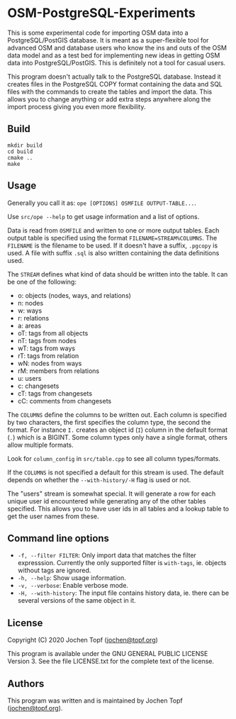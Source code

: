 
# OSM-PostgreSQL-Experiments

This is some experimental code for importing OSM data into a PostgreSQL/PostGIS
database. It is meant as a super-flexible tool for advanced OSM and database
users who know the ins and outs of the OSM data model and as a test bed for
implementing new ideas in getting OSM data into PostgreSQL/PostGIS. This is
definitely not a tool for casual users.

This program doesn't actually talk to the PostgreSQL database. Instead it
creates files in the PostgreSQL COPY format containing the data and SQL files
with the commands to create the tables and import the data. This allows you to
change anything or add extra steps anywhere along the import process giving you
even more flexibility.

## Build

```
mkdir build
cd build
cmake ..
make
```

## Usage

Generally you call it as: `ope [OPTIONS] OSMFILE OUTPUT-TABLE...`.

Use `src/ope --help` to get usage information and a list of options.

Data is read from `OSMFILE` and written to one or more output tables. Each
output table is specified using the format `FILENAME=STREAM%COLUMNS`. The
`FILENAME` is the filename to be used. If it doesn't have a suffix, `.pgcopy`
is used. A file with suffix `.sql` is also written containing the data
definitions used.

The `STREAM` defines what kind of data should be written into the table. It can
be one of the following:

* o: objects (nodes, ways, and relations)
* n: nodes
* w: ways
* r: relations
* a: areas
* oT: tags from all objects
* nT: tags from nodes
* wT: tags from ways
* rT: tags from relation
* wN: nodes from ways
* rM: members from relations
* u: users
* c: changesets
* cT: tags from changesets
* cC: comments from changesets

The `COLUMNS` define the columns to be written out. Each column is specified
by two characters, the first specifies the column type, the second the format.
For instance `I.` creates an object id (`I`) column in the default format (`.`)
which is a BIGINT. Some column types only have a single format, others allow
multiple formats.

Look for `column_config` in `src/table.cpp` to see all column types/formats.

If the `COLUMNS` is not specified a default for this stream is used. The
default depends on whether the `--with-history/-H` flag is used or not.

The "users" stream is somewhat special. It will generate a row for each unique
user id encountered while generating any of the other tables specified. This
allows you to have user ids in all tables and a lookup table to get the user
names from these.

## Command line options

* `-f, --filter FILTER`: Only import data that matches the filter expresssion.
  Currently the only supported filter is `with-tags`, ie. objects without
  tags are ignored.
* `-h, --help`: Show usage information.
* `-v, --verbose`: Enable verbose mode.
* `-H, --with-history`: The input file contains history data, ie. there can
  be several versions of the same object in it.

## License

Copyright (C) 2020  Jochen Topf (jochen@topf.org)

This program is available under the GNU GENERAL PUBLIC LICENSE Version 3.
See the file LICENSE.txt for the complete text of the license.


## Authors

This program was written and is maintained by Jochen Topf (jochen@topf.org).


